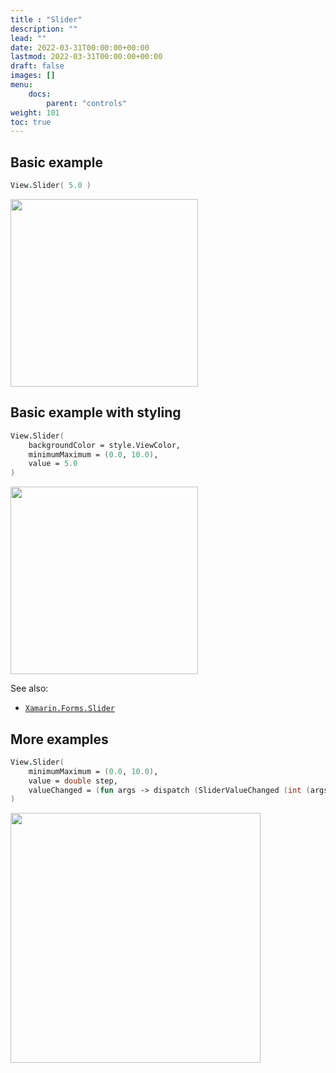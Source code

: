 ```yaml
---
title : "Slider"
description: ""
lead: ""
date: 2022-03-31T00:00:00+00:00
lastmod: 2022-03-31T00:00:00+00:00
draft: false
images: []
menu:
    docs:
        parent: "controls"
weight: 101
toc: true
---
```


## Basic example

```fs
View.Slider( 5.0 )
```

<img src="images/view/Slider-adr-basic.png" width="300">

## Basic example with styling

```fs
View.Slider(
    backgroundColor = style.ViewColor,
    minimumMaximum = (0.0, 10.0),
    value = 5.0
)
```

<img src="images/view/Slider-adr-styled.png" width="300">

See also:

* [`Xamarin.Forms.Slider`](https://docs.microsoft.com/en-us/dotnet/api/Xamarin.Forms.Slider)

## More examples

```fs
View.Slider(
    minimumMaximum = (0.0, 10.0),
    value = double step,
    valueChanged = (fun args -> dispatch (SliderValueChanged (int (args.NewValue + 0.5))))
)
```

<img src="https://user-images.githubusercontent.com/52166903/60177363-9d737900-9810-11e9-8842-aeb904e7d739.png" width="400">
